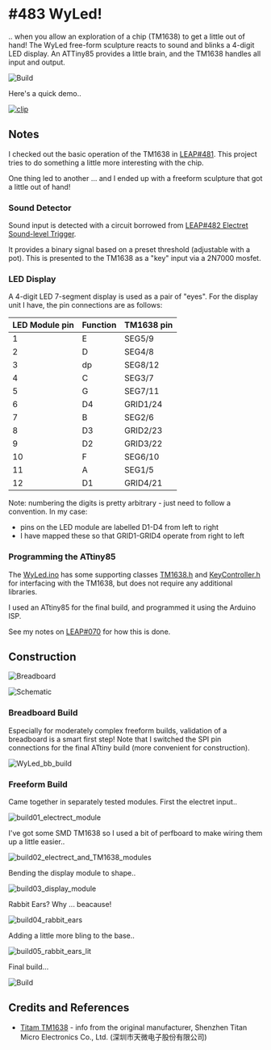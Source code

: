 # #483 WyLed!

.. when you allow an exploration of a chip (TM1638) to get a little out of hand! The WyLed free-form sculpture reacts to sound and blinks a 4-digit LED display.
An ATTiny85 provides a little brain, and the TM1638 handles all input and output.

![Build](./assets/WyLed_build.jpg?raw=true)

Here's a quick demo..

[![clip](https://img.youtube.com/vi/nnLa_BCAwtQ/0.jpg)](https://www.youtube.com/watch?v=nnLa_BCAwtQ)

## Notes

I checked out the basic operation of the TM1638 in
[LEAP#481](https://leap.tardate.com/playground/led7segment/tm1638/).
This project tries to do something a little more interesting with the chip.

One thing led to another ... and I ended up with a freeform sculpture that got a little out of hand!

### Sound Detector

Sound input is detected with a circuit borrowed from
[LEAP#482 Electret Sound-level Trigger](https://github.com/tardate/LittleArduinoProjects/tree/master/Electronics101/Electret/SoundLevelTrigger).

It provides a binary signal based on a preset threshold (adjustable with a pot).
This is presented to the TM1638 as a "key" input via a 2N7000 mosfet.

### LED Display

A 4-digit LED 7-segment display is used as a pair of "eyes".
For the display unit I have, the pin connections are as follows:


| LED Module pin | Function | TM1638 pin |
|----------------|----------|------------|
| 1              | E        | SEG5/9     |
| 2              | D        | SEG4/8     |
| 3              | dp       | SEG8/12    |
| 4              | C        | SEG3/7     |
| 5              | G        | SEG7/11    |
| 6              | D4       | GRID1/24   |
| 7              | B        | SEG2/6     |
| 8              | D3       | GRID2/23   |
| 9              | D2       | GRID3/22   |
| 10             | F        | SEG6/10    |
| 11             | A        | SEG1/5     |
| 12             | D1       | GRID4/21   |


Note: numbering the digits is pretty arbitrary - just need to follow a convention. In my case:

* pins on the LED module are labelled D1-D4 from left to right
* I have mapped these so that GRID1-GRID4 operate from right to left

### Programming the ATtiny85

The [WyLed.ino](./WyLed.ino) has some supporting classes [TM1638.h](./TM1638.h) and [KeyController.h](./KeyController.h)
for interfacing with the TM1638, but does not require any additional libraries.

I used an ATtiny85 for the final build,
and programmed it using the Arduino ISP.

See my notes on
[LEAP#070](https://leap.tardate.com/playground/attiny/programmingwitharduinoisp/)
for how this is done.


## Construction

![Breadboard](./assets/WyLed_bb.jpg?raw=true)

![Schematic](./assets/WyLed_schematic.jpg?raw=true)

### Breadboard Build

Especially for moderately complex freeform builds, validation of a breadboard is a smart first step!
Note that I switched the SPI pin connections for the final ATtiny build (more convenient for construction).

![WyLed_bb_build](./assets/WyLed_bb_build.jpg?raw=true)

### Freeform Build

Came together in separately tested modules. First the electret input..

![build01_electrect_module](./assets/build01_electrect_module.jpg?raw=true)

I've got some SMD TM1638 so I used a bit of perfboard to make wiring them up a little easier..

![build02_electrect_and_TM1638_modules](./assets/build02_electrect_and_TM1638_modules.jpg?raw=true)

Bending the display module to shape..

![build03_display_module](./assets/build03_display_module.jpg?raw=true)

Rabbit Ears? Why ... beacause!

![build04_rabbit_ears](./assets/build04_rabbit_ears.jpg?raw=true)

Adding a little more bling to the base..

![build05_rabbit_ears_lit](./assets/build05_rabbit_ears_lit.jpg?raw=true)

Final build...

![Build](./assets/WyLed_build.jpg?raw=true)

## Credits and References

* [Titam TM1638](http://www.titanmec.com/index.php/en/product/view/id/303.html) - info from the original manufacturer, Shenzhen Titan Micro Electronics Co., Ltd. (深圳市天微电子股份有限公司)
